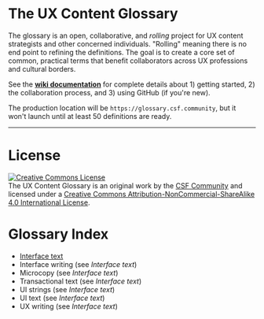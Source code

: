 # The UX Content Glossary

The glossary is an open, collaborative, and _rolling_ project for UX content strategists and other concerned individuals. "Rolling" meaning there is no end point to refining the definitions. The goal is to create a core set of common, practical terms that benefit collaborators across UX professions and cultural borders. 

See the **[wiki documentation](https://github.com/content-strategy-forum/csf-glossary/wiki)** for complete details about 1) getting started, 2) the collaboration process, and 3) using GitHub (if you're new).

The production location will be `https://glossary.csf.community`, but it won't launch until at least 50 definitions are ready.

***

# License 

<a rel="license" href="http://creativecommons.org/licenses/by-nc-sa/4.0/"><img alt="Creative Commons License" style="border-width:0" src="https://i.creativecommons.org/l/by-nc-sa/4.0/88x31.png" /></a><br /><span xmlns:dct="http://purl.org/dc/terms/" property="dct:title">The UX Content Glossary</span> is an original work by the <a xmlns:cc="http://creativecommons.org/ns#" href="https://csf.community" property="cc:attributionName" rel="cc:attributionURL">CSF Community</a> and licensed under a <a rel="license" href="http://creativecommons.org/licenses/by-nc-sa/4.0/">Creative Commons Attribution-NonCommercial-ShareAlike 4.0 International License</a>.

# Glossary Index

* [Interface text](interface-text.md)
* Interface writing (see _Interface text_)
* Microcopy (see _Interface text_)
* Transactional text (see _Interface text_)
* UI strings (see _Interface text_)
* UI text (see _Interface text_)
* UX writing (see _Interface text_)